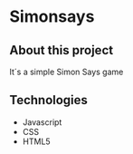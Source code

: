 # Simonsays

## About this project
It´s a simple Simon Says game

## Technologies
- Javascript
- CSS
- HTML5
